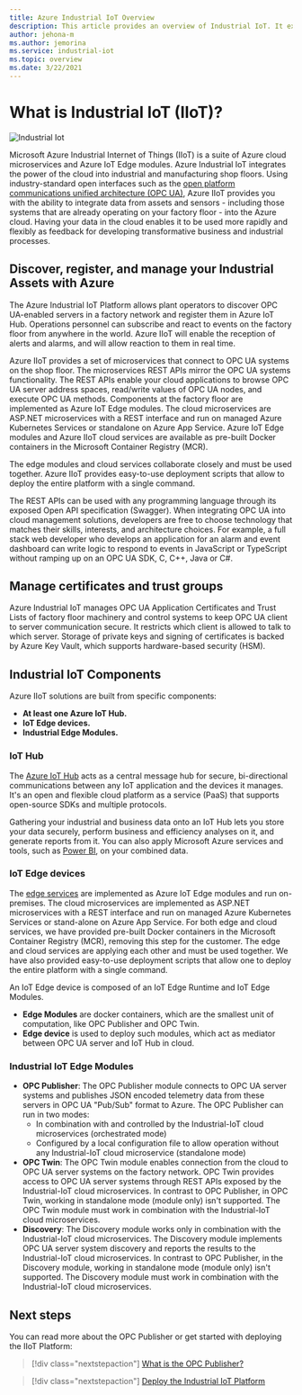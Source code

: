 ```yaml
---
title: Azure Industrial IoT Overview
description: This article provides an overview of Industrial IoT. It explains the shop floor connectivity and security components in IIoT.
author: jehona-m
ms.author: jemorina
ms.service: industrial-iot
ms.topic: overview
ms.date: 3/22/2021
---
```


# What is Industrial IoT (IIoT)?

![Industrial Iot](media/overview-what-is-Industrial-IoT/icon-255-px.png)

Microsoft Azure Industrial Internet of Things (IIoT) is a suite of Azure cloud microservices and Azure IoT Edge modules. Azure  Industrial IoT integrates the power of the cloud into industrial and manufacturing shop floors. Using industry-standard open interfaces such as the [open platform communications unified architecture (OPC UA)](https://opcfoundation.org/about/opc-technologies/opc-ua/), Azure IIoT provides you with the ability to integrate data from assets and sensors - including those systems that are already operating on your factory floor - into the Azure cloud. Having your data in the cloud enables it to be used more rapidly and flexibly as feedback for developing transformative business and industrial processes.

## Discover, register, and manage your Industrial Assets with Azure

The Azure Industrial IoT Platform allows plant operators to discover OPC UA-enabled servers in a factory network and register them in Azure IoT Hub. Operations personnel can subscribe and react to events on the factory floor from anywhere in the world. Azure IIoT will enable the reception of alerts and alarms, and will allow reaction to them in real time.

Azure IIoT provides a set of microservices that connect to OPC UA systems on the shop floor. The microservices REST APIs mirror the OPC UA systems functionality. The REST APIs enable your cloud applications to browse OPC UA server address spaces, read/write values of OPC UA nodes, and execute OPC UA methods. Components at the factory floor are implemented as Azure IoT Edge modules. The cloud microservices are ASP.NET microservices with a REST interface and run on managed Azure Kubernetes Services or standalone on Azure App Service. Azure IoT Edge modules and Azure IIoT cloud services are available as pre-built Docker containers in the Microsoft Container Registry (MCR).

The edge modules and cloud services collaborate closely and must be used together. Azure IIoT provides easy-to-use deployment scripts that allow to deploy the entire platform with a single command.

The REST APIs can be used with any programming language through its exposed Open API specification (Swagger). When integrating OPC UA into cloud management solutions, developers are free to choose technology that matches their skills, interests, and architecture choices. For example, a full stack web developer who develops an application for an alarm and event dashboard can write logic to respond to events in JavaScript or TypeScript without ramping up on an OPC UA SDK, C, C++, Java or C#.

## Manage certificates and trust groups

Azure Industrial IoT manages OPC UA Application Certificates and Trust Lists of factory floor machinery and control systems to keep OPC UA client to server communication secure. It restricts which client is allowed to talk to which server. Storage of private keys and signing of certificates is backed by Azure Key Vault, which supports hardware-based security (HSM).

## Industrial IoT Components

Azure IIoT solutions are built from specific components:

- **At least one Azure IoT Hub.**
- **IoT Edge devices.**
- **Industrial Edge Modules.**

### IoT Hub

The [Azure IoT Hub](https://azure.microsoft.com/services/iot-hub/) acts as a central message hub for secure, bi-directional communications between any IoT application and the devices it manages. It's an open and flexible cloud platform as a service (PaaS) that supports open-source SDKs and multiple protocols.

Gathering your industrial and business data onto an IoT Hub lets you store your data securely, perform business and efficiency analyses on it, and generate reports from it. You can also apply Microsoft Azure services and tools, such as [Power BI](https://powerbi.microsoft.com), on your combined data.

### IoT Edge devices

The [edge services](https://azure.microsoft.com/services/iot-edge/) are implemented as Azure IoT Edge modules and run on-premises. The cloud microservices are implemented as ASP.NET microservices with a REST interface and run on managed Azure Kubernetes Services or stand-alone on Azure App Service. For both edge and cloud services, we have provided pre-built Docker containers in the Microsoft Container Registry (MCR), removing this step for the customer. The edge and cloud services are applying each other and must be used together. We have also provided easy-to-use deployment scripts that allow one to deploy the entire platform with a single command.

An IoT Edge device is composed of an IoT Edge Runtime and IoT Edge Modules.

- **Edge Modules** are docker containers, which are the smallest unit of computation, like OPC Publisher and OPC Twin.
- **Edge device** is used to deploy such modules, which act as mediator between OPC UA server and IoT Hub in cloud.

### Industrial IoT Edge Modules

- **OPC Publisher**: The OPC Publisher module connects to OPC UA server systems and publishes JSON encoded telemetry data from these servers in OPC UA "Pub/Sub" format to Azure. The OPC Publisher can run in two modes:
  - In combination with and controlled by the Industrial-IoT cloud microservices (orchestrated mode)
  - Configured by a local configuration file to allow operation without any Industrial-IoT cloud microservice (standalone mode)
- **OPC Twin**: The OPC Twin module enables connection from the cloud to OPC UA server systems on the factory network. OPC Twin provides access to OPC UA server systems through REST APIs exposed by the Industrial-IoT cloud microservices. In contrast to OPC Publisher, in OPC Twin, working in standalone mode (module only) isn't supported. The OPC Twin module must work in combination with the Industrial-IoT cloud microservices.
- **Discovery**: The Discovery module works only in combination with the Industrial-IoT cloud microservices. The Discovery module implements OPC UA server system discovery and reports the results to the Industrial-IoT cloud microservices. In contrast to OPC Publisher, in the Discovery module, working in standalone mode (module only) isn't supported. The Discovery module must work in combination with the Industrial-IoT cloud microservices.

## Next steps

You can read more about the OPC Publisher or get started with deploying the IIoT Platform:

> [!div class="nextstepaction"]
> [What is the OPC Publisher?](overview-what-is-opc-publisher.md)

> [!div class="nextstepaction"]
> [Deploy the Industrial IoT Platform](tutorial-deploy-industrial-iot-platform.md)
>

